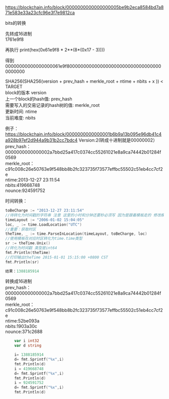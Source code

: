 https://blockchain.info/block/0000000000000000005be9b2eca8584bd7a871e583e33a23cfc96e3f7e9812ca  

bits的转换  

先转成16进制  
1761e9f8

再执行
print(hex(0x61e9f8 * 2**(8*(0x17 - 3))))  

得到  
00000000000000000061e9f80000000000000000000000000000000000000000 

SHA256(SHA256(version + prev_hash + merkle_root + ntime + nbits + x )) < TARGET  
block的版本 version  
上一个block的hash值: prev_hash  
需要写入的交易记录的hash树的值: merkle_root  
更新时间: ntime  
当前难度: nbits  

例子：https://blockchain.info/block/0000000000000001b6b9a13b095e96db41c4a928b97ef2d944a9b31b2cc7bdc4
Version:2(转成十进制就是00000002）
prev_hash：0000000000000002a7bbd25a417c0374cc55261021e8a9ca74442b01284f0569  
merkle_root：c91c008c26e50763e9f548bb8b2fc323735f73577effbc55502c51eb4cc7cf2e   
ntime:2013-12-27 23:11:54  
nbits:419668748  
nounce:924591752  

时间转换：  
```go
toBeCharge := "2013-12-27 23:11:54"
//待转化为时间戳的字符串 注意 这里的小时和分钟还要秒必须写 因为是跟着模板走的 修改模板的话也可以不写
timeLayout := "2006-01-02 15:04:05"
loc, _ := time.LoadLocation("UTC")
//重要：获取时区
theTime, _ := time.ParseInLocation(timeLayout, toBeCharge, loc) 
//使用模板在对应时区转化为time.time类型
sr := theTime.Unix()
//转化为时间戳 类型是int64
fmt.Println(theTime)
//打印输出theTime 2015-01-01 15:15:00 +0800 CST
fmt.Println(sr)

结果：1388185914
```  

转换成16进制  
prev_hash：0000000000000002a7bbd25a417c0374cc55261021e8a9ca74442b01284f0569  
merkle_root：c91c008c26e50763e9f548bb8b2fc323735f73577effbc55502c51eb4cc7cf2e   
ntime:52be093a  
nbits:1903a30c  
nounce:371c2688  

```go
	var i int32
	var d string

	i= 1388185914
	d= fmt.Sprintf("%x",i)
	fmt.Println(d)
	i = 419668748
	d= fmt.Sprintf("%x",i)
	fmt.Println(d)
	i = 924591752
	d= fmt.Sprintf("%x",i)
	fmt.Println(d)
```




